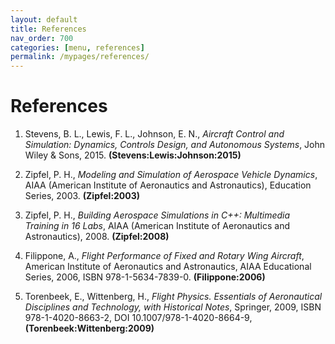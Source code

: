 ```yaml
---
layout: default
title: References
nav_order: 700
categories: [menu, references]
permalink: /mypages/references/
---
```


# References

1. Stevens, B. L., Lewis, F. L., Johnson, E. N.,
   *Aircraft Control and Simulation: Dynamics, Controls Design, and Autonomous Systems*,
    John Wiley & Sons, 2015.
    **(Stevens:Lewis:Johnson:2015)**

2. Zipfel, P. H.,
   *Modeling and Simulation of Aerospace Vehicle Dynamics*,
   AIAA (American Institute of Aeronautics and Astronautics), Education Series, 2003.
   **(Zipfel:2003)**

3. Zipfel, P. H.,
   *Building Aerospace Simulations in C++: Multimedia Training in 16 Labs*,
    AIAA (American Institute of Aeronautics and Astronautics), 2008.
    **(Zipfel:2008)**

4.  Filippone, A.,
    *Flight Performance of Fixed and Rotary Wing Aircraft*,
    American Institute of Aeronautics and Astronautics, AIAA Educational Series, 2006,
    ISBN 978-1-5634-7839-0. **(Filippone:2006)**

5.  Torenbeek, E., Wittenberg, H.,
    *Flight Physics. Essentials of Aeronautical Disciplines and Technology, with Historical Notes*,
    Springer, 2009,
    ISBN 978-1-4020-8663-2, DOI 10.1007/978-1-4020-8664-9,
    **(Torenbeek:Wittenberg:2009)**
